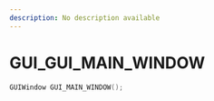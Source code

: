 ```yaml
---
description: No description available 
---
```


# GUI\_GUI_MAIN_WINDOW

```cpp
GUIWindow GUI_MAIN_WINDOW();
```